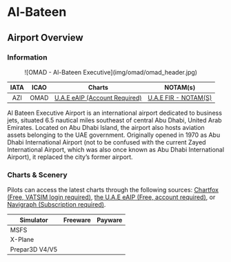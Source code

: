 # Al-Bateen
## Airport Overview
### Information

<figure markdown>
![OMAD - Al-Bateen Executive](img/omad/omad_header.jpg)
</figure>

| IATA | ICAO | Charts | NOTAM(s) |
|:----:|:----:|:------:|:----------:|
| AZI  | OMAD | [U.A.E eAIP (Account Required)](https://www.gcaa.gov.ae/en/ais/Pages/default.aspx)    | [U.A.E FIR - NOTAM(S) ](https://www.gcaa.gov.ae/en/ais/notice-to-airmen-notam)      |

Al Bateen Executive Airport is an international airport dedicated to business jets, situated 6.5 nautical miles southeast of central Abu Dhabi, United Arab Emirates. Located on Abu Dhabi Island, the airport also hosts aviation assets belonging to the UAE government. Originally opened in 1970 as Abu Dhabi International Airport (not to be confused with the current Zayed International Airport, which was also once known as Abu Dhabi International Airport), it replaced the city’s former airport.

### Charts & Scenery
Pilots can access the latest charts through the following sources: [Chartfox (Free, VATSIM login required)](https://chartfox.org/), [the U.A.E eAIP (Free, account required)](https://www.gcaa.gov.ae/en/ais/Pages/default.aspx), or [Navigraph (Subscription required)](https://navigraph.com/).

| Simulator      | Freeware                    | Payware                            |
|----------------|-----------------------------|------------------------------------|
| MSFS           |                             |                                    |
| X-Plane        |                             |                                    |
| Prepar3D V4/V5 |                             |                                    |